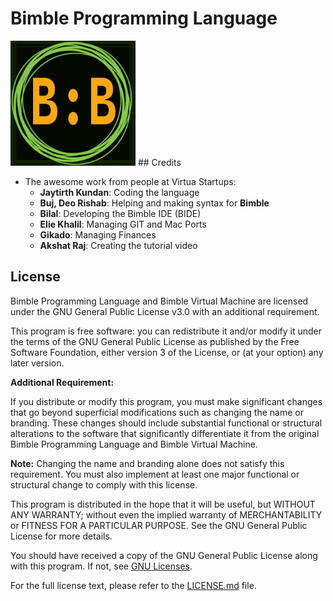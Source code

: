 # Bimble Programming Language

<img src="./assets/logo.png" alt="Bimble logo" width="200">
## Credits

- The awesome work from people at Virtua Startups:
  - **Jaytirth Kundan**: Coding the language
  - **Buj, Deo Rishab**: Helping and making syntax for **Bimble**
  - **Bilal**: Developing the Bimble IDE (BIDE)
  - **Elie Khalil**: Managing GIT and Mac Ports
  - **Gikado**: Managing Finances
  - **Akshat Raj**: Creating the tutorial video

## License

Bimble Programming Language and Bimble Virtual Machine are licensed under the GNU General Public License v3.0 with an additional requirement.

This program is free software: you can redistribute it and/or modify it under the terms of the GNU General Public License as published by the Free Software Foundation, either version 3 of the License, or (at your option) any later version.

**Additional Requirement:**

If you distribute or modify this program, you must make significant changes that go beyond superficial modifications such as changing the name or branding. These changes should include substantial functional or structural alterations to the software that significantly differentiate it from the original Bimble Programming Language and Bimble Virtual Machine.

**Note:** Changing the name and branding alone does not satisfy this requirement. You must also implement at least one major functional or structural change to comply with this license.

This program is distributed in the hope that it will be useful, but WITHOUT ANY WARRANTY; without even the implied warranty of MERCHANTABILITY or FITNESS FOR A PARTICULAR PURPOSE. See the GNU General Public License for more details.

You should have received a copy of the GNU General Public License along with this program. If not, see [GNU Licenses](https://www.gnu.org/licenses/gpl-3.0.en.html).

For the full license text, please refer to the [LICENSE.md](LICENSE.md) file.
